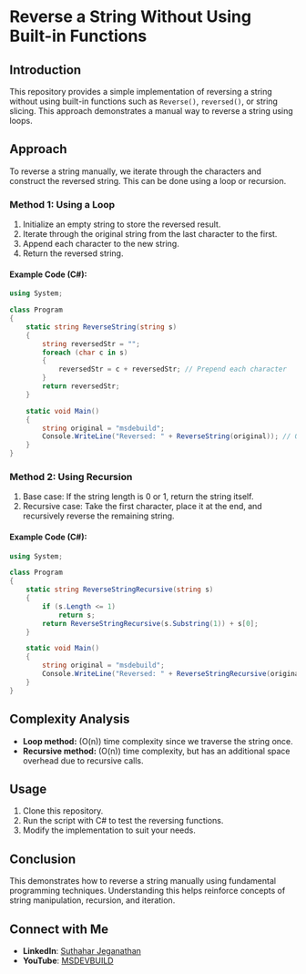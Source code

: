 # Reverse a String Without Using Built-in Functions

## Introduction
This repository provides a simple implementation of reversing a string without using built-in functions such as `Reverse()`, `reversed()`, or string slicing. This approach demonstrates a manual way to reverse a string using loops.

## Approach
To reverse a string manually, we iterate through the characters and construct the reversed string. This can be done using a loop or recursion.

### Method 1: Using a Loop
1. Initialize an empty string to store the reversed result.
2. Iterate through the original string from the last character to the first.
3. Append each character to the new string.
4. Return the reversed string.

#### Example Code (C#):
```csharp
using System;

class Program
{
    static string ReverseString(string s)
    {
        string reversedStr = "";
        foreach (char c in s)
        {
            reversedStr = c + reversedStr; // Prepend each character
        }
        return reversedStr;
    }

    static void Main()
    {
        string original = "msdebuild";
        Console.WriteLine("Reversed: " + ReverseString(original)); // Output: "olleh"
    }
}
```

### Method 2: Using Recursion
1. Base case: If the string length is 0 or 1, return the string itself.
2. Recursive case: Take the first character, place it at the end, and recursively reverse the remaining string.

#### Example Code (C#):
```csharp
using System;

class Program
{
    static string ReverseStringRecursive(string s)
    {
        if (s.Length <= 1)
            return s;
        return ReverseStringRecursive(s.Substring(1)) + s[0];
    }

    static void Main()
    {
        string original = "msdebuild";
        Console.WriteLine("Reversed: " + ReverseStringRecursive(original)); // Output: "olleh"
    }
}
```

## Complexity Analysis
- **Loop method:** \(O(n)\) time complexity since we traverse the string once.
- **Recursive method:** \(O(n)\) time complexity, but has an additional space overhead due to recursive calls.

## Usage
1. Clone this repository.
2. Run the script with C# to test the reversing functions.
3. Modify the implementation to suit your needs.

## Conclusion
This demonstrates how to reverse a string manually using fundamental programming techniques. Understanding this helps reinforce concepts of string manipulation, recursion, and iteration.

## Connect with Me
- **LinkedIn**: [Suthahar Jeganathan](https://www.linkedin.com/in/jssuthahar/)
- **YouTube**: [MSDEVBUILD](https://www.youtube.com/@MSDEVBUILD)

